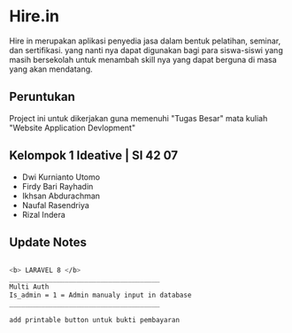 # Hire.in

Hire in merupakan aplikasi penyedia jasa dalam bentuk pelatihan, seminar, dan sertifikasi.
yang nanti nya dapat digunakan bagi para siswa-siswi yang masih bersekolah untuk menambah skill nya
yang dapat berguna di masa yang akan mendatang.

## Peruntukan

Project ini untuk dikerjakan guna memenuhi "Tugas Besar" mata kuliah
"Website Application Devlopment"


## Kelompok 1 Ideative | SI 42 07

- Dwi Kurnianto Utomo
- Firdy Bari Rayhadin
- Ikhsan Abdurachman
- Naufal Rasendriya
- Rizal Indera


## Update Notes

```bash

<b> LARAVEL 8 </b>
______________________________________
Multi Auth 
Is_admin = 1 = Admin manualy input in database
______________________________________
 
add printable button untuk bukti pembayaran
